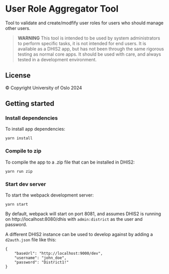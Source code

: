 # User Role Aggregator Tool
Tool to validate and create/modfify user roles for users who should manage other users.

> **WARNING**
> This tool is intended to be used by system administrators to perform specific tasks, it is not intended for end users. It is available as a DHIS2 app, but has not been through the same rigorous testing as normal core apps. It should be used with care, and always tested in a development environment.


## License
© Copyright University of Oslo 2024


## Getting started

### Install dependencies
To install app dependencies:

```
yarn install
```

### Compile to zip
To compile the app to a .zip file that can be installed in DHIS2:

```
yarn run zip
```

### Start dev server
To start the webpack development server:

```
yarn start
```

By default, webpack will start on port 8081, and assumes DHIS2 is running on 
http://localhost:8080/dhis with `admin:district` as the user and password.

A different DHIS2 instance can be used to develop against by adding a `d2auth.json` file like this:

```
{
    "baseUrl": "http://localhost:9000/dev",
    "username": "john_doe",
    "password": "District1!"
}
```
